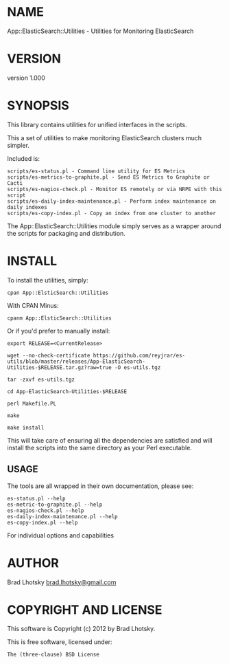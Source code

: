 # NAME

App::ElasticSearch::Utilities - Utilities for Monitoring ElasticSearch

# VERSION

version 1.000

# SYNOPSIS

This library contains utilities for unified interfaces in the scripts.

This a set of utilities to make monitoring ElasticSearch clusters much simpler.

Included is:

    scripts/es-status.pl - Command line utility for ES Metrics
    scripts/es-metrics-to-graphite.pl - Send ES Metrics to Graphite or Cacti
    scripts/es-nagios-check.pl - Monitor ES remotely or via NRPE with this script
    scripts/es-daily-index-maintenance.pl - Perform index maintenance on daily indexes
    scripts/es-copy-index.pl - Copy an index from one cluster to another

The App::ElasticSearch::Utilities module simply serves as a wrapper around the scripts for packaging and
distribution.

# INSTALL

To install the utilities, simply:

    cpan App::ElsticSearch::Utilities

With CPAN Minus:

    cpanm App::ElsticSearch::Utilities

Or if you'd prefer to manually install:

    export RELEASE=<CurrentRelease>

    wget --no-check-certificate https://github.com/reyjrar/es-utils/blob/master/releases/App-ElasticSearch-Utilities-$RELEASE.tar.gz?raw=true -O es-utils.tgz

    tar -zxvf es-utils.tgz

    cd App-ElasticSearch-Utilities-$RELEASE

    perl Makefile.PL

    make

    make install

This will take care of ensuring all the dependencies are satisfied and will install the scripts into the same
directory as your Perl executable.

## USAGE

The tools are all wrapped in their own documentation, please see:

    es-status.pl --help
    es-metric-to-graphite.pl --help
    es-nagios-check.pl --help
    es-daily-index-maintenance.pl --help
    es-copy-index.pl --help

For individual options and capabilities

# AUTHOR

Brad Lhotsky <brad.lhotsky@gmail.com>

# COPYRIGHT AND LICENSE

This software is Copyright (c) 2012 by Brad Lhotsky.

This is free software, licensed under:

    The (three-clause) BSD License
